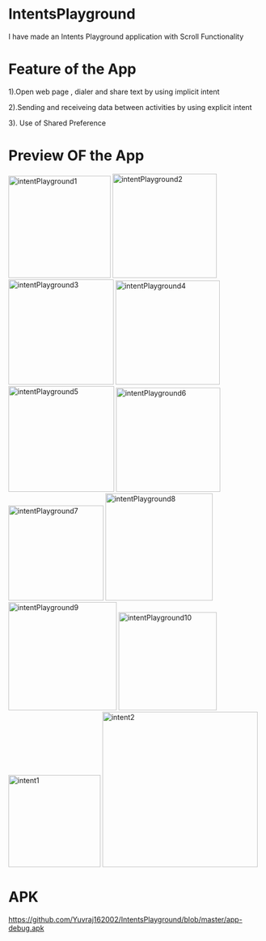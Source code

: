 # IntentsPlayground

I have made an Intents Playground application with Scroll Functionality

# Feature of the App

1).Open web page , dialer and share text by using implicit intent

2).Sending and receiveing data between activities by using explicit intent

3). Use of Shared Preference


# Preview OF the App

<img width="202" alt="intentPlayground1" src="https://user-images.githubusercontent.com/77117240/116596047-9bfdc500-a941-11eb-9804-ade7a1368d5f.png">
<img width="206" alt="intentPlayground2" src="https://user-images.githubusercontent.com/77117240/116596063-9ef8b580-a941-11eb-85e2-c96c95ae7a38.png">
<img width="208" alt="intentPlayground3" src="https://user-images.githubusercontent.com/77117240/116596073-a1f3a600-a941-11eb-8261-f6efd0463032.png">
<img width="206" alt="intentPlayground4" src="https://user-images.githubusercontent.com/77117240/116596100-a750f080-a941-11eb-85b5-69cc8c3e2263.png">
<img width="209" alt="intentPlayground5" src="https://user-images.githubusercontent.com/77117240/116596121-ae77fe80-a941-11eb-83ba-303d9090594b.png">
<img width="206" alt="intentPlayground6" src="https://user-images.githubusercontent.com/77117240/116596137-b172ef00-a941-11eb-8e06-77abea4a6645.png">
<img width="188" alt="intentPlayground7" src="https://user-images.githubusercontent.com/77117240/116596149-b5067600-a941-11eb-9bc7-11b3585244fe.png">
<img width="212" alt="intentPlayground8" src="https://user-images.githubusercontent.com/77117240/116596168-b8016680-a941-11eb-9f52-dfbc5e7f4985.png">
<img width="214" alt="intentPlayground9" src="https://user-images.githubusercontent.com/77117240/116596206-c059a180-a941-11eb-9cb3-f0bb99e0a3a3.png">
<img width="194" alt="intentPlayground10" src="https://user-images.githubusercontent.com/77117240/116596211-c3549200-a941-11eb-9630-329c4eac2e08.png">
<img width="182" alt="intent1" src="https://user-images.githubusercontent.com/77117240/118403745-72f16a00-b68d-11eb-93b1-9abad42a6d1c.png">
<img width="307" alt="intent2" src="https://user-images.githubusercontent.com/77117240/118403751-784eb480-b68d-11eb-9d30-ec74627c8657.png">

# APK

https://github.com/Yuvraj162002/IntentsPlayground/blob/master/app-debug.apk
